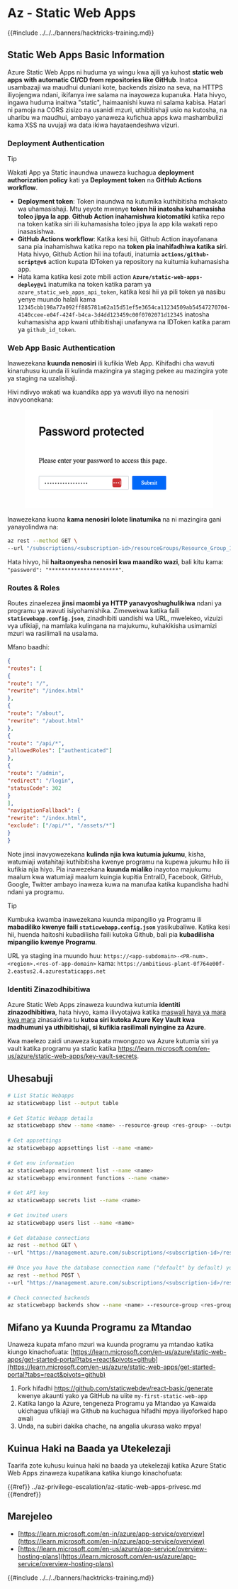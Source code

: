# Az - Static Web Apps

{{#include ../../../banners/hacktricks-training.md}}

## Static Web Apps Basic Information

Azure Static Web Apps ni huduma ya wingu kwa ajili ya kuhost **static web apps with automatic CI/CD from repositories like GitHub**. Inatoa usambazaji wa maudhui duniani kote, backends zisizo na seva, na HTTPS iliyojengwa ndani, ikifanya iwe salama na inayoweza kupanuka. Hata hivyo, ingawa huduma inaitwa "static", haimaanishi kuwa ni salama kabisa. Hatari ni pamoja na CORS zisizo na usanidi mzuri, uthibitishaji usio na kutosha, na uharibu wa maudhui, ambayo yanaweza kufichua apps kwa mashambulizi kama XSS na uvujaji wa data ikiwa hayataendeshwa vizuri.

### Deployment Authentication

> [!TIP]
> Wakati App ya Static inaundwa unaweza kuchagua **deployment authorization policy** kati ya **Deployment token** na **GitHub Actions workflow**.

- **Deployment token**: Token inaundwa na kutumika kuthibitisha mchakato wa uhamasishaji. Mtu yeyote mwenye **token hii inatosha kuhamasisha toleo jipya la app**. **Github Action inahamishwa kiotomatiki** katika repo na token katika siri ili kuhamasisha toleo jipya la app kila wakati repo inasasishwa.
- **GitHub Actions workflow**: Katika kesi hii, Github Action inayofanana sana pia inahamishwa katika repo na **token pia inahifadhiwa katika siri**. Hata hivyo, Github Action hii ina tofauti, inatumia **`actions/github-script@v6`** action kupata IDToken ya repository na kuitumia kuhamasisha app.
- Hata kama katika kesi zote mbili action **`Azure/static-web-apps-deploy@v1`** inatumika na token katika param ya `azure_static_web_apps_api_token`, katika kesi hii ya pili token ya nasibu yenye muundo halali kama `12345cbb198a77a092ff885781a62a15d51ef5e3654ca11234509ab54547270704-4140ccee-e04f-424f-b4ca-3d4dd123459c00f0702071d12345` inatosha kuhamasisha app kwani uthibitishaji unafanywa na IDToken katika param ya `github_id_token`.

### Web App Basic Authentication

Inawezekana **kuunda nenosiri** ili kufikia Web App. Kihifadhi cha wavuti kinaruhusu kuunda ili kulinda mazingira ya staging pekee au mazingira yote ya staging na uzalishaji.

Hivi ndivyo wakati wa kuandika app ya wavuti iliyo na nenosiri inavyoonekana:

<figure><img src="../../../images/azure_static_password.png" alt=""><figcaption></figcaption></figure>

Inawezekana kuona **kama nenosiri lolote linatumika** na ni mazingira gani yanayolindwa na:
```bash
az rest --method GET \
--url "/subscriptions/<subscription-id>/resourceGroups/Resource_Group_1/providers/Microsoft.Web/staticSites/<app-name>/config/basicAuth?api-version=2024-04-01"
```
Hata hivyo, hii **haitaonyesha nenosiri kwa maandiko wazi**, bali kitu kama: `"password": "**********************"`.

### Routes & Roles

Routes zinaelezea **jinsi maombi ya HTTP yanavyoshughulikiwa** ndani ya programu ya wavuti isiyohamishika. Zimewekwa katika faili **`staticwebapp.config.json`**, zinadhibiti uandishi wa URL, mwelekeo, vizuizi vya ufikiaji, na mamlaka kulingana na majukumu, kuhakikisha usimamizi mzuri wa rasilimali na usalama.

Mfano baadhi:
```json
{
"routes": [
{
"route": "/",
"rewrite": "/index.html"
},
{
"route": "/about",
"rewrite": "/about.html"
},
{
"route": "/api/*",
"allowedRoles": ["authenticated"]
},
{
"route": "/admin",
"redirect": "/login",
"statusCode": 302
}
],
"navigationFallback": {
"rewrite": "/index.html",
"exclude": ["/api/*", "/assets/*"]
}
}
```
Note jinsi inavyowezekana **kulinda njia kwa kutumia jukumu**, kisha, watumiaji watahitaji kuthibitisha kwenye programu na kupewa jukumu hilo ili kufikia njia hiyo. Pia inawezekana **kuunda mialiko** inayotoa majukumu maalum kwa watumiaji maalum kuingia kupitia EntraID, Facebook, GitHub, Google, Twitter ambayo inaweza kuwa na manufaa katika kupandisha hadhi ndani ya programu.

> [!TIP]
> Kumbuka kwamba inawezekana kuunda mipangilio ya Programu ili **mabadiliko kwenye faili `staticwebapp.config.json`** yasikubaliwe. Katika kesi hii, huenda haitoshi kubadilisha faili kutoka Github, bali pia **kubadilisha mipangilio kwenye Programu**.

URL ya staging ina muundo huu: `https://<app-subdomain>-<PR-num>.<region>.<res-of-app-domain>` kama: `https://ambitious-plant-0f764e00f-2.eastus2.4.azurestaticapps.net`

### Identiti Zinazodhibitiwa

Azure Static Web Apps zinaweza kuundwa kutumia **identiti zinazodhibitiwa**, hata hivyo, kama ilivyotajwa katika [maswali haya ya mara kwa mara](https://learn.microsoft.com/en-gb/azure/static-web-apps/faq#does-static-web-apps-support-managed-identity-) zinasaidiwa tu **kutoa siri kutoka Azure Key Vault kwa madhumuni ya uthibitishaji, si kufikia rasilimali nyingine za Azure**.

Kwa maelezo zaidi unaweza kupata mwongozo wa Azure kutumia siri ya vault katika programu ya static katika https://learn.microsoft.com/en-us/azure/static-web-apps/key-vault-secrets.

## Uhesabuji
```bash
# List Static Webapps
az staticwebapp list --output table

# Get Static Webapp details
az staticwebapp show --name <name> --resource-group <res-group> --output table

# Get appsettings
az staticwebapp appsettings list --name <name>

# Get env information
az staticwebapp environment list --name <name>
az staticwebapp environment functions --name <name>

# Get API key
az staticwebapp secrets list --name <name>

# Get invited users
az staticwebapp users list --name <name>

# Get database connections
az rest --method GET \
--url "https://management.azure.com/subscriptions/<subscription-id>/resourceGroups/<res-group>/providers/Microsoft.Web/staticSites/<app-name>/databaseConnections?api-version=2021-03-01"

## Once you have the database connection name ("default" by default) you can get the connection string with the credentials
az rest --method POST \
--url "https://management.azure.com/subscriptions/<subscription-id>/resourceGroups/<res-group>/providers/Microsoft.Web/staticSites/<app-name>/databaseConnections/default/show?api-version=2021-03-01"

# Check connected backends
az staticwebapp backends show --name <name> --resource-group <res-group>
```
## Mifano ya Kuunda Programu za Mtandao

Unaweza kupata mfano mzuri wa kuunda programu ya mtandao katika kiungo kinachofuata: [https://learn.microsoft.com/en-us/azure/static-web-apps/get-started-portal?tabs=react&pivots=github](https://learn.microsoft.com/en-us/azure/static-web-apps/get-started-portal?tabs=react&pivots=github)

1. Fork hifadhi https://github.com/staticwebdev/react-basic/generate kwenye akaunti yako ya GitHub na uiite `my-first-static-web-app`
2. Katika lango la Azure, tengeneza Programu ya Mtandao ya Kawaida ukichagua ufikiaji wa Github na kuchagua hifadhi mpya iliyoforked hapo awali
3. Unda, na subiri dakika chache, na angalia ukurasa wako mpya!

## Kuinua Haki na Baada ya Utekelezaji

Taarifa zote kuhusu kuinua haki na baada ya utekelezaji katika Azure Static Web Apps zinaweza kupatikana katika kiungo kinachofuata:

{{#ref}}
../az-privilege-escalation/az-static-web-apps-privesc.md
{{#endref}}

## Marejeleo

- [https://learn.microsoft.com/en-in/azure/app-service/overview](https://learn.microsoft.com/en-in/azure/app-service/overview)
- [https://learn.microsoft.com/en-us/azure/app-service/overview-hosting-plans](https://learn.microsoft.com/en-us/azure/app-service/overview-hosting-plans)

{{#include ../../../banners/hacktricks-training.md}}
